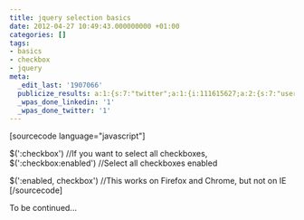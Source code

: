```yaml
---
title: jquery selection basics
date: 2012-04-27 10:49:43.000000000 +01:00
categories: []
tags:
- basics
- checkbox
- jquery
meta:
  _edit_last: '1907066'
  publicize_results: a:1:{s:7:"twitter";a:1:{i:111615627;a:2:{s:7:"user_id";s:10:"andrewchaa";s:7:"post_id";s:18:"195827061041008643";}}}
  _wpas_done_linkedin: '1'
  _wpas_done_twitter: '1'
---
```

<p>[sourcecode language="javascript"]</p>
<p>$(':checkbox')          //If you want to select all checkboxes,<br />
$(':checkbox:enabled')  //Select all checkboxes enabled</p>
<p>$(':enabled, checkbox') //This works on Firefox and Chrome, but not on IE<br />
[/sourcecode]</p>
<p>To be continued...</p>
